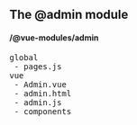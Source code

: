 ## The @admin module
#### /@vue-modules/admin
<pre>
global
 - pages.js
vue
 - Admin.vue
 - admin.html
 - admin.js
 - components
</pre>

